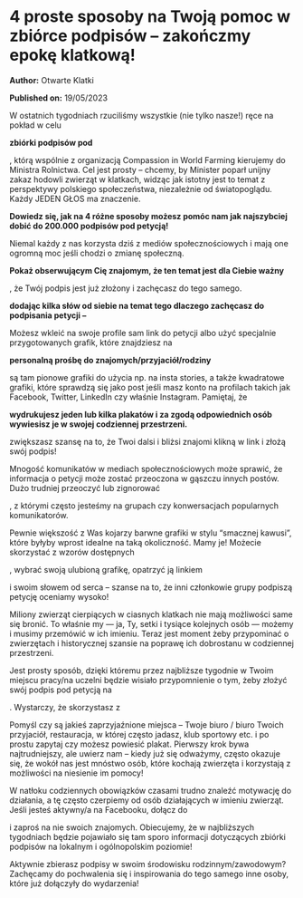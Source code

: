 # 4 proste sposoby na Twoją pomoc w zbiórce podpisów – zakończmy epokę klatkową!

**Author:** Otwarte Klatki

**Published on:** <span class="ml-10 mb-10">19/05/2023</span>

W ostatnich tygodniach rzuciliśmy wszystkie (nie tylko nasze!) ręce na pokład w celu

**zbiórki podpisów pod**

, którą wspólnie z organizacją Compassion in World Farming kierujemy do Ministra Rolnictwa. Cel jest prosty – chcemy, by Minister poparł unijny zakaz hodowli zwierząt w klatkach, widząc jak istotny jest to temat z perspektywy polskiego społeczeństwa, niezależnie od światopoglądu. Każdy JEDEN GŁOS ma znaczenie.

**Dowiedz się, jak na 4 różne sposoby możesz pomóc nam jak najszybciej dobić do 200.000 podpisów pod petycją!**

Niemal każdy z nas korzysta dziś z mediów społecznościowych i mają one ogromną moc jeśli chodzi o zmianę społeczną.

**Pokaż obserwującym Cię znajomym, że ten temat jest dla Ciebie ważny**

, że Twój podpis jest już złożony i zachęcasz do tego samego.

**dodając kilka słów od siebie na temat tego dlaczego zachęcasz do podpisania petycji –**

Możesz wkleić na swoje profile sam link do petycji albo użyć specjalnie przygotowanych grafik, które znajdziesz na

**personalną prośbę do znajomych/przyjaciół/rodziny**

są tam pionowe grafiki do użycia np. na insta stories, a także kwadratowe grafiki, które sprawdzą się jako post jeśli masz konto na profilach takich jak Facebook, Twitter, LinkedIn czy właśnie Instagram. Pamiętaj, że

**wydrukujesz jeden lub kilka plakatów i za zgodą odpowiednich osób wywiesisz je w swojej codziennej przestrzeni.**

zwiększasz szansę na to, że Twoi dalsi i bliżsi znajomi klikną w link i złożą swój podpis!

Mnogość komunikatów w mediach społecznościowych może sprawić, że informacja o petycji może zostać przeoczona w gąszczu innych postów. Dużo trudniej przeoczyć lub zignorować

, z którymi często jesteśmy na grupach czy konwersacjach popularnych komunikatorów.

Pewnie większość z Was kojarzy barwne grafiki w stylu “smacznej kawusi”, które byłyby wprost idealne na taką okoliczność. Mamy je! Możecie skorzystać z wzorów dostępnych

, wybrać swoją ulubioną grafikę, opatrzyć ją linkiem

i swoim słowem od serca – szanse na to, że inni członkowie grupy podpiszą petycję oceniamy wysoko!

Miliony zwierząt cierpiących w ciasnych klatkach nie mają możliwości same się bronić. To właśnie my — ja, Ty, setki i tysiące kolejnych osób — możemy i musimy przemówić w ich imieniu. Teraz jest moment żeby przypominać o zwierzętach i historycznej szansie na poprawę ich dobrostanu w codziennej przestrzeni.

Jest prosty sposób, dzięki któremu przez najbliższe tygodnie w Twoim miejscu pracy/na uczelni będzie wisiało przypomnienie o tym, żeby złożyć swój podpis pod petycją na

. Wystarczy, że skorzystasz z

Pomyśl czy są jakieś zaprzyjaźnione miejsca – Twoje biuro / biuro Twoich przyjaciół, restauracja, w której często jadasz, klub sportowy etc. i po prostu zapytaj czy możesz powiesić plakat. Pierwszy krok bywa najtrudniejszy, ale uwierz nam – kiedy już się odważymy, często okazuje się, że wokół nas jest mnóstwo osób, które kochają zwierzęta i korzystają z możliwości na niesienie im pomocy!

W natłoku codziennych obowiązków czasami trudno znaleźć motywację do działania, a tę często czerpiemy od osób działających w imieniu zwierząt. Jeśli jesteś aktywny/a na Facebooku, dołącz do

i zaproś na nie swoich znajomych. Obiecujemy, że w najbliższych tygodniach będzie pojawiało się tam sporo informacji dotyczących zbiórki podpisów na lokalnym i ogólnopolskim poziomie!

Aktywnie zbierasz podpisy w swoim środowisku rodzinnym/zawodowym? Zachęcamy do pochwalenia się i inspirowania do tego samego inne osoby, które już dołączyły do wydarzenia!

